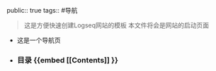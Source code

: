 public:: true
tags:: #导航
> 这是方便快速创建Logseq网站的模板
  本文件将会是网站的启动页面
- 这是一个导航页
- ### 目录 {{embed [[Contents]] }}
